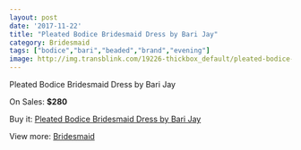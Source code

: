 ```yaml
---
layout: post
date: '2017-11-22'
title: "Pleated Bodice Bridesmaid Dress by Bari Jay"
category: Bridesmaid
tags: ["bodice","bari","beaded","brand","evening"]
image: http://img.transblink.com/19226-thickbox_default/pleated-bodice-bridesmaid-dress-by-bari-jay.jpg
---
```

Pleated Bodice Bridesmaid Dress by Bari Jay

On Sales: **$280**
<a href="https://www.transblink.com/en/bridesmaid/6012-pleated-bodice-bridesmaid-dress-by-bari-jay.html"><amp-img layout="responsive" width="600" height="600" src="//img.transblink.com/19226-thickbox_default/pleated-bodice-bridesmaid-dress-by-bari-jay.jpg" alt="Pleated Bodice Bridesmaid Dress by Bari Jay 0" /></a>
<a href="https://www.transblink.com/en/bridesmaid/6012-pleated-bodice-bridesmaid-dress-by-bari-jay.html"><amp-img layout="responsive" width="600" height="600" src="//img.transblink.com/19227-thickbox_default/pleated-bodice-bridesmaid-dress-by-bari-jay.jpg" alt="Pleated Bodice Bridesmaid Dress by Bari Jay 1" /></a>

Buy it: [Pleated Bodice Bridesmaid Dress by Bari Jay](https://www.transblink.com/en/bridesmaid/6012-pleated-bodice-bridesmaid-dress-by-bari-jay.html "Pleated Bodice Bridesmaid Dress by Bari Jay")

View more: [Bridesmaid](https://www.transblink.com/en/4-bridesmaid "Bridesmaid")